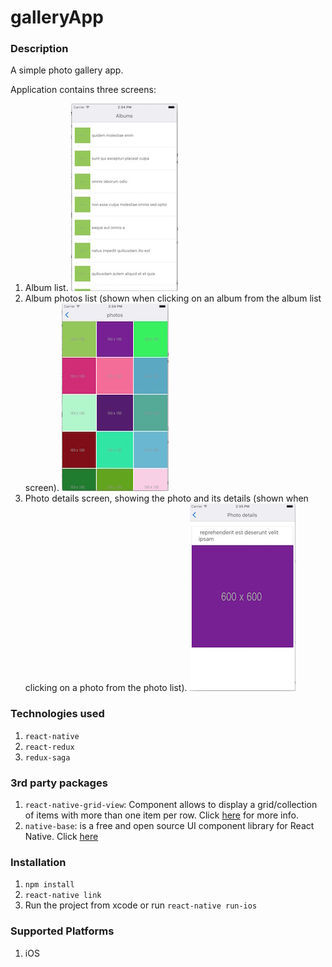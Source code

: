 # galleryApp


### Description

A simple photo gallery app.

Application contains three screens:
1. Album list. ![alt album_list.jpg](./screenshots/album_list.jpg )
2. Album photos list (shown when clicking on an album from the album list screen). ![alt album_photo_list.jpg](./screenshots/album_photo_list.jpg )
3. Photo details screen, showing the photo and its details (shown when clicking on a photo from the photo list). ![alt photo_details.jpg](./screenshots/photo_details.jpg )

### Technologies used

1. `react-native`
2. `react-redux`
3. `redux-saga`

### 3rd party packages

1. `react-native-grid-view`: Component allows to display a grid/collection of items with more than one item per row. Click [here](https://www.npmjs.com/package/react-native-grid-view) for more info.
2. `native-base`: is a free and open source UI component library for React Native. Click [here](https://docs.nativebase.io/#Introduction)

### Installation

1. `npm install`
2. `react-native link`
3. Run the project from xcode or run `react-native run-ios`


### Supported Platforms

1. iOS

